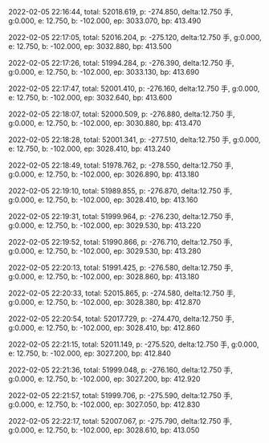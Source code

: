 2022-02-05 22:16:44, total: 52018.619, p: -274.850, delta:12.750 手, g:0.000, e: 12.750, b: -102.000, ep: 3033.070, bp: 413.490

2022-02-05 22:17:05, total: 52016.204, p: -275.120, delta:12.750 手, g:0.000, e: 12.750, b: -102.000, ep: 3032.880, bp: 413.500

2022-02-05 22:17:26, total: 51994.284, p: -276.390, delta:12.750 手, g:0.000, e: 12.750, b: -102.000, ep: 3033.130, bp: 413.690

2022-02-05 22:17:47, total: 52001.410, p: -276.160, delta:12.750 手, g:0.000, e: 12.750, b: -102.000, ep: 3032.640, bp: 413.600

2022-02-05 22:18:07, total: 52000.509, p: -276.880, delta:12.750 手, g:0.000, e: 12.750, b: -102.000, ep: 3030.880, bp: 413.470

2022-02-05 22:18:28, total: 52001.341, p: -277.510, delta:12.750 手, g:0.000, e: 12.750, b: -102.000, ep: 3028.410, bp: 413.240

2022-02-05 22:18:49, total: 51978.762, p: -278.550, delta:12.750 手, g:0.000, e: 12.750, b: -102.000, ep: 3026.890, bp: 413.180

2022-02-05 22:19:10, total: 51989.855, p: -276.870, delta:12.750 手, g:0.000, e: 12.750, b: -102.000, ep: 3028.410, bp: 413.160

2022-02-05 22:19:31, total: 51999.964, p: -276.230, delta:12.750 手, g:0.000, e: 12.750, b: -102.000, ep: 3029.530, bp: 413.220

2022-02-05 22:19:52, total: 51990.866, p: -276.710, delta:12.750 手, g:0.000, e: 12.750, b: -102.000, ep: 3029.530, bp: 413.280

2022-02-05 22:20:13, total: 51991.425, p: -276.580, delta:12.750 手, g:0.000, e: 12.750, b: -102.000, ep: 3028.860, bp: 413.180

2022-02-05 22:20:33, total: 52015.865, p: -274.580, delta:12.750 手, g:0.000, e: 12.750, b: -102.000, ep: 3028.380, bp: 412.870

2022-02-05 22:20:54, total: 52017.729, p: -274.470, delta:12.750 手, g:0.000, e: 12.750, b: -102.000, ep: 3028.410, bp: 412.860

2022-02-05 22:21:15, total: 52011.149, p: -275.520, delta:12.750 手, g:0.000, e: 12.750, b: -102.000, ep: 3027.200, bp: 412.840

2022-02-05 22:21:36, total: 51999.048, p: -276.160, delta:12.750 手, g:0.000, e: 12.750, b: -102.000, ep: 3027.200, bp: 412.920

2022-02-05 22:21:57, total: 51999.706, p: -275.590, delta:12.750 手, g:0.000, e: 12.750, b: -102.000, ep: 3027.050, bp: 412.830

2022-02-05 22:22:17, total: 52007.067, p: -275.790, delta:12.750 手, g:0.000, e: 12.750, b: -102.000, ep: 3028.610, bp: 413.050